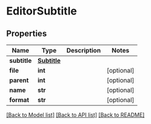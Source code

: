 # EditorSubtitle


## Properties

Name | Type | Description | Notes
------------ | ------------- | ------------- | -------------
**subtitle** | [**Subtitle**](Subtitle.md) |  | 
**file** | **int** |  | [optional] 
**parent** | **int** |  | [optional] 
**name** | **str** |  | [optional] 
**format** | **str** |  | [optional] 

[[Back to Model list]](../README.md#models) [[Back to API list]](../README.md#api-endpoints) [[Back to README]](../README.md)


